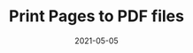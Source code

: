 ---
title: Print Pages to PDF files
description: For offline reading or printing, the document should be exported to PDF format. Here is a plugin to automatically export all site's posts to PDF during the build time.
banner: md2pdf.jpg
date: 2021-05-05
tags:
    - python
---
